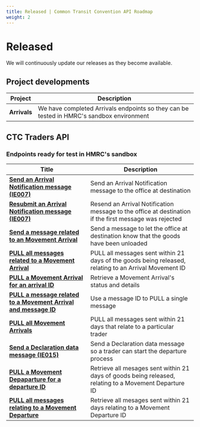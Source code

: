```yaml
---
title: Released | Common Transit Convention API Roadmap
weight: 2
---
```


# Released

We will continuously update our releases as they become available.

## Project developments

| **Project** |**Description** |
|------|-------------|
|**Arrivals**| We have completed Arrivals endpoints so they can be tested in HMRC's sandbox environment|


## CTC Traders API

### Endpoints ready for test in HMRC's sandbox

| **Title** | **Description** |
|------|-------------|
|**[Send an Arrival Notification message (IE007)](https://developer.service.hmrc.gov.uk/api-documentation/docs/api/service/common-transit-convention-traders/1.0#_send-an-arrival-notification-message_post_accordion)** |Send an Arrival Notification message to the office at destination|
|**[Resubmit an Arrival Notification message (IE007)](https://developer.service.hmrc.gov.uk/api-documentation/docs/api/service/common-transit-convention-traders/1.0#_resubmit-an-arrival-notification-message_put_accordion)**|Resend an Arrival Notification message to the office at destination if the first message was rejected|
|**[Send a message related to an Movement Arrival](https://developer.qa.tax.service.gov.uk/api-documentation/docs/api/service/common-transit-convention-traders/1.0#_send-a-message-related-to-an-movement-arrival_post_accordion)** |Send a message to let the office at destination know that the goods have been unloaded|
|**[PULL all messages related to a Movement Arrival](https://developer.service.hmrc.gov.uk/api-documentation/docs/api/service/common-transit-convention-traders/1.0#_pull-all-messages-that-relate-to-a-movement-arrival_get_accordion)**|PULL all messages sent within 21 days of the goods being released, relating to an Arrival Movement ID|
|**[ PULL a Movement Arrival for an arrival ID](https://developer.service.hmrc.gov.uk/api-documentation/docs/api/service/common-transit-convention-traders/1.0#_pull-a-movement-arrival-for-an-arrival-id_get_accordion)**| Retrieve a Movement Arrival's status and details|
|**[PULL a message related to a Movement Arrival and message ID](https://developer.service.hmrc.gov.uk/api-documentation/docs/api/service/common-transit-convention-traders/1.0#_pull-a-message-relating-to-a-movement-arrival-and-message-id_get_accordion)** |Use a message ID to PULL a single message|CTC Traders API
|**[PULL all Movement Arrivals](https://developer.service.hmrc.gov.uk/api-documentation/docs/api/service/common-transit-convention-traders/1.0#_pull-all-movement-arrivals_get_accordion)**|PULL all messages sent within 21 days that relate to a particular trader|
|**[Send a Declaration data message (IE015)](https://developer.service.hmrc.gov.uk/api-documentation/docs/api/service/common-transit-convention-traders/1.0#_send-a-declaration-data-message_post_accordion)**|Send a Declaration data message so a trader can start the departure process|
|**[PULL a Movement Depaparture for a departure ID](https://developer.service.hmrc.gov.uk/api-documentation/docs/api/service/common-transit-convention-traders/1.0#_pull-a-movement-departure-for-a-departure-id_get_accordion)** |Retrieve all mesages sent within 21 days of goods being released, relating to a Movement Departure ID|
|**[PULL all messages relating to a Movement Departure](https://developer.service.hmrc.gov.uk/api-documentation/docs/api/service/common-transit-convention-traders/1.0#_pull-all-messages-relating-to-a-movement-departure_get_accordion)**| Retrieve all mesages sent within 21 days relating to a Movement Departure ID|   




